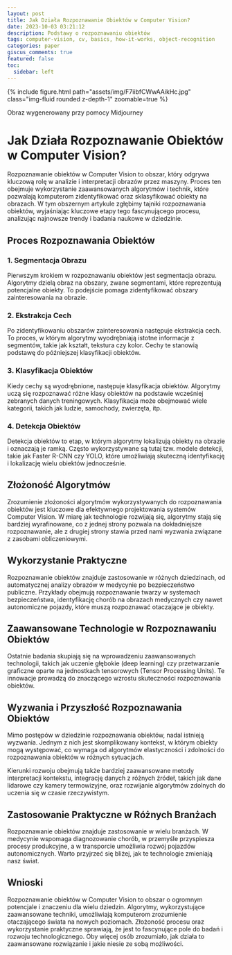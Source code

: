```yaml
---
layout: post
title: Jak Działa Rozpoznawanie Obiektów w Computer Vision?
date: 2023-10-03 03:21:12
description: Podstawy o rozpoznawaniu obiektów
tags: computer-vision, cv, basics, how-it-works, object-recognition
categories: paper
giscus_comments: true
featured: false
toc:
  sidebar: left
---
```

{% include figure.html path="assets/img/F7iibfCWwAAikHc.jpg" class="img-fluid rounded z-depth-1" zoomable=true %}
<div class="caption">
    Obraz wygenerowany przy pomocy Midjourney
</div>

# Jak Działa Rozpoznawanie Obiektów w Computer Vision?

Rozpoznawanie obiektów w Computer Vision to obszar, który odgrywa kluczową rolę w analizie i interpretacji obrazów przez maszyny. Proces ten obejmuje wykorzystanie zaawansowanych algorytmów i technik, które pozwalają komputerom zidentyfikować oraz sklasyfikować obiekty na obrazach. W tym obszernym artykule zgłębimy tajniki rozpoznawania obiektów, wyjaśniając kluczowe etapy tego fascynującego procesu, analizując najnowsze trendy i badania naukowe w dziedzinie.

## Proces Rozpoznawania Obiektów

### 1. **Segmentacja Obrazu**

Pierwszym krokiem w rozpoznawaniu obiektów jest segmentacja obrazu. Algorytmy dzielą obraz na obszary, zwane segmentami, które reprezentują potencjalne obiekty. To podejście pomaga zidentyfikować obszary zainteresowania na obrazie.

### 2. **Ekstrakcja Cech**

Po zidentyfikowaniu obszarów zainteresowania następuje ekstrakcja cech. To proces, w którym algorytmy wyodrębniają istotne informacje z segmentów, takie jak kształt, tekstura czy kolor. Cechy te stanowią podstawę do późniejszej klasyfikacji obiektów.

### 3. **Klasyfikacja Obiektów**

Kiedy cechy są wyodrębnione, następuje klasyfikacja obiektów. Algorytmy uczą się rozpoznawać różne klasy obiektów na podstawie wcześniej zebranych danych treningowych. Klasyfikacja może obejmować wiele kategorii, takich jak ludzie, samochody, zwierzęta, itp.

### 4. **Detekcja Obiektów**

Detekcja obiektów to etap, w którym algorytmy lokalizują obiekty na obrazie i oznaczają je ramką. Często wykorzystywane są tutaj tzw. modele detekcji, takie jak Faster R-CNN czy YOLO, które umożliwiają skuteczną identyfikację i lokalizację wielu obiektów jednocześnie.

## Złożoność Algorytmów

Zrozumienie złożoności algorytmów wykorzystywanych do rozpoznawania obiektów jest kluczowe dla efektywnego projektowania systemów Computer Vision. W miarę jak technologie rozwijają się, algorytmy stają się bardziej wyrafinowane, co z jednej strony pozwala na dokładniejsze rozpoznawanie, ale z drugiej strony stawia przed nami wyzwania związane z zasobami obliczeniowymi.

## Wykorzystanie Praktyczne

Rozpoznawanie obiektów znajduje zastosowanie w różnych dziedzinach, od automatycznej analizy obrazów w medycynie po bezpieczeństwo publiczne. Przykłady obejmują rozpoznawanie twarzy w systemach bezpieczeństwa, identyfikację chorób na obrazach medycznych czy nawet autonomiczne pojazdy, które muszą rozpoznawać otaczające je obiekty.

## Zaawansowane Technologie w Rozpoznawaniu Obiektów

Ostatnie badania skupiają się na wprowadzeniu zaawansowanych technologii, takich jak uczenie głębokie (deep learning) czy przetwarzanie graficzne oparte na jednostkach tensorowych (Tensor Processing Units). Te innowacje prowadzą do znaczącego wzrostu skuteczności rozpoznawania obiektów.

## Wyzwania i Przyszłość Rozpoznawania Obiektów

Mimo postępów w dziedzinie rozpoznawania obiektów, nadal istnieją wyzwania. Jednym z nich jest skomplikowany kontekst, w którym obiekty mogą występować, co wymaga od algorytmów elastyczności i zdolności do rozpoznawania obiektów w różnych sytuacjach.

Kierunki rozwoju obejmują także bardziej zaawansowane metody interpretacji kontekstu, integrację danych z różnych źródeł, takich jak dane lidarowe czy kamery termowizyjne, oraz rozwijanie algorytmów zdolnych do uczenia się w czasie rzeczywistym.

## Zastosowanie Praktyczne w Różnych Branżach

Rozpoznawanie obiektów znajduje zastosowanie w wielu branżach. W medycynie wspomaga diagnozowanie chorób, w przemyśle przyspiesza procesy produkcyjne, a w transporcie umożliwia rozwój pojazdów autonomicznych. Warto przyjrzeć się bliżej, jak te technologie zmieniają nasz świat.

## Wnioski

Rozpoznawanie obiektów w Computer Vision to obszar o ogromnym potencjale i znaczeniu dla wielu dziedzin. Algorytmy, wykorzystujące zaawansowane techniki, umożliwiają komputerom zrozumienie otaczającego świata na nowych poziomach. Złożoność procesu oraz wykorzystanie praktyczne sprawiają, że jest to fascynujące pole do badań i rozwoju technologicznego. Oby więcej osób zrozumiało, jak działa to zaawansowane rozwiązanie i jakie niesie ze sobą możliwości.